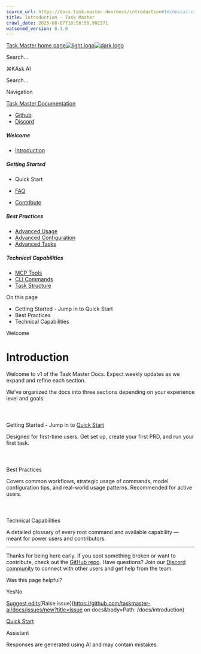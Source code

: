 ```yaml
---
source_url: https://docs.task-master.dev/docs/introduction#technical-capabilities
title: Introduction - Task Master
crawl_date: 2025-08-07T10:56:56.902371
watsonmd_version: 0.1.0
---
```


[Task Master home page![light logo](https://mintlify.s3.us-west-1.amazonaws.com/taskmaster-49ce32d5/logo/task-master-logo.png)![dark logo](https://mintlify.s3.us-west-1.amazonaws.com/taskmaster-49ce32d5/logo/task-master-logo.png)](/)

Search...

⌘KAsk AI

Search...

Navigation

[Task Master Documentation](/docs/introduction)

* [Github](https://github.com/eyaltoledano/claude-task-master)
* [Discord](https://discord.gg/fWJkU7rf)

##### Welcome

  * [Introduction](/docs/introduction)



##### Getting Started

  * Quick Start

  * [FAQ](/docs/getting-started/faq)
  * [Contribute](/docs/getting-started/contribute)



##### Best Practices

  * [Advanced Usage](/docs/best-practices)
  * [Advanced Configuration](/docs/best-practices/configuration-advanced)
  * [Advanced Tasks](/docs/best-practices/advanced-tasks)



##### Technical Capabilities

  * [MCP Tools](/docs/capabilities/mcp)
  * [CLI Commands](/docs/capabilities/cli-root-commands)
  * [Task Structure](/docs/capabilities/task-structure)



On this page

  * Getting Started - Jump in to Quick Start
  * Best Practices
  * Technical Capabilities



Welcome

# Introduction

Welcome to v1 of the Task Master Docs. Expect weekly updates as we expand and refine each section.

We’ve organized the docs into three sections depending on your experience level and goals:

### 

​

Getting Started - Jump in to [Quick Start](/docs/getting-started/quick-start)

Designed for first-time users. Get set up, create your first PRD, and run your first task.

### 

​

Best Practices

Covers common workflows, strategic usage of commands, model configuration tips, and real-world usage patterns. Recommended for active users.

### 

​

Technical Capabilities

A detailed glossary of every root command and available capability — meant for power users and contributors.

* * *

Thanks for being here early. If you spot something broken or want to contribute, check out the [GitHub repo](https://github.com/eyaltoledano/claude-task-master). Have questions? Join our [Discord community](https://discord.gg/fWJkU7rf) to connect with other users and get help from the team.

Was this page helpful?

YesNo

[Suggest edits](https://github.com/taskmaster-ai/docs/edit/main/docs/introduction.mdx)[Raise issue](https://github.com/taskmaster-ai/docs/issues/new?title=Issue on docs&body=Path: /docs/introduction)

[Quick Start](/docs/getting-started/quick-start/quick-start)

Assistant

Responses are generated using AI and may contain mistakes.
